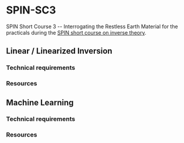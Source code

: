 # SPIN-SC3
SPIN Short Course 3 -- Interrogating the Restless Earth 
Material for the practicals during the [SPIN short course on inverse theory](https://spin-itn.eu/sc3/). 

## Linear / Linearized Inversion

### Technical requirements


### Resources



## Machine Learning

### Technical requirements


### Resources

